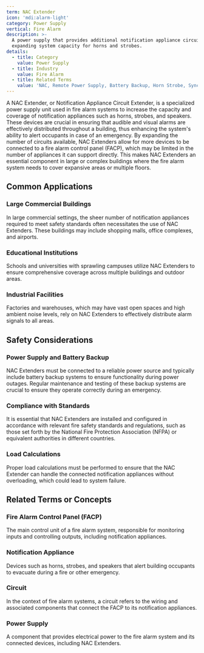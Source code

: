 ```yaml
---
term: NAC Extender
icon: 'mdi:alarm-light'
category: Power Supply
vertical: Fire Alarm
description: >-
  A power supply that provides additional notification appliance circuits,
  expanding system capacity for horns and strobes.
details:
  - title: Category
    value: Power Supply
  - title: Industry
    value: Fire Alarm
  - title: Related Terms
    value: 'NAC, Remote Power Supply, Battery Backup, Horn Strobe, Synchronization'
---
```

A NAC Extender, or Notification Appliance Circuit Extender, is a specialized power supply unit used in fire alarm systems to increase the capacity and coverage of notification appliances such as horns, strobes, and speakers. These devices are crucial in ensuring that audible and visual alarms are effectively distributed throughout a building, thus enhancing the system's ability to alert occupants in case of an emergency. By expanding the number of circuits available, NAC Extenders allow for more devices to be connected to a fire alarm control panel (FACP), which may be limited in the number of appliances it can support directly. This makes NAC Extenders an essential component in large or complex buildings where the fire alarm system needs to cover expansive areas or multiple floors.

## Common Applications

### Large Commercial Buildings

In large commercial settings, the sheer number of notification appliances required to meet safety standards often necessitates the use of NAC Extenders. These buildings may include shopping malls, office complexes, and airports.

### Educational Institutions

Schools and universities with sprawling campuses utilize NAC Extenders to ensure comprehensive coverage across multiple buildings and outdoor areas.

### Industrial Facilities

Factories and warehouses, which may have vast open spaces and high ambient noise levels, rely on NAC Extenders to effectively distribute alarm signals to all areas.

## Safety Considerations

### Power Supply and Battery Backup

NAC Extenders must be connected to a reliable power source and typically include battery backup systems to ensure functionality during power outages. Regular maintenance and testing of these backup systems are crucial to ensure they operate correctly during an emergency.

### Compliance with Standards

It is essential that NAC Extenders are installed and configured in accordance with relevant fire safety standards and regulations, such as those set forth by the National Fire Protection Association (NFPA) or equivalent authorities in different countries.

### Load Calculations

Proper load calculations must be performed to ensure that the NAC Extender can handle the connected notification appliances without overloading, which could lead to system failure.

## Related Terms or Concepts

### Fire Alarm Control Panel (FACP)

The main control unit of a fire alarm system, responsible for monitoring inputs and controlling outputs, including notification appliances.

### Notification Appliance

Devices such as horns, strobes, and speakers that alert building occupants to evacuate during a fire or other emergency.

### Circuit

In the context of fire alarm systems, a circuit refers to the wiring and associated components that connect the FACP to its notification appliances.

### Power Supply

A component that provides electrical power to the fire alarm system and its connected devices, including NAC Extenders.

